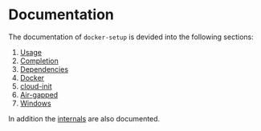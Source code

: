 # Documentation

The documentation of `docker-setup` is devided into the following sections:

1. [Usage](usage.md)
1. [Completion](completion.md)
1. [Dependencies](dependencies.md)
1. [Docker](docker.md)
1. [cloud-init](cloud-init.md)
1. [Air-gapped](air-gapped.md)
1. [Windows](windows.md)

In addition the [internals](internals) are also documented.